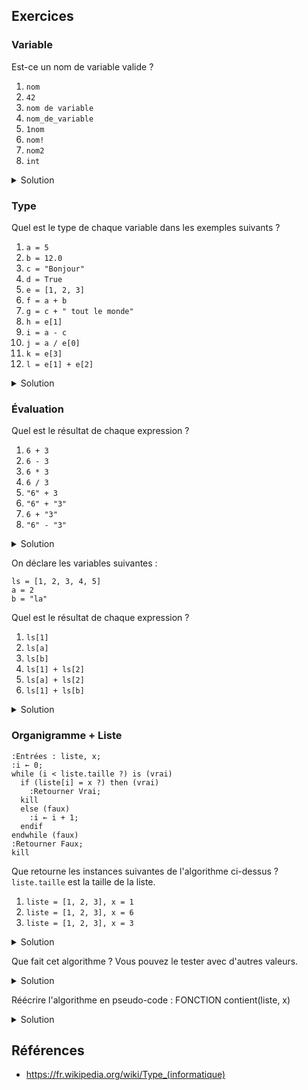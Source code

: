 ## Exercices

### Variable

Est-ce un nom de variable valide ?

1. `nom`
2. `42`
3. `nom de variable`
4. `nom_de_variable`
5. `1nom`
6. `nom!`
7. `nom2`
8. `int`

<details>
<summary>Solution</summary>

1. Valide
2. Invalide, un nom de variable ne peut pas commencer par un chiffre.
3. Invalide, un nom de variable ne peut pas contenir d'espaces.
4. Valide
5. Invalide, un nom de variable ne peut pas commencer par un chiffre.
6. Invalide, un nom de variable ne peut pas contenir de caractères spéciaux.
7. Valide
8. Invalide, `int` est un mot-clé réservé.

</details>

### Type

Quel est le type de chaque variable dans les exemples suivants ?

1. `a = 5`
2. `b = 12.0`
3. `c = "Bonjour"`
4. `d = True`
5. `e = [1, 2, 3]`
6. `f = a + b`
7. `g = c + " tout le monde"`
8. `h = e[1]`
9. `i = a - c`
10. `j = a / e[0]`
11. `k = e[3]`
12. `l = e[1] + e[2]`

<details>
<summary>Solution</summary>

1. `a` est un nombre entier.
2. `b` est un nombre flottant.
3. `c` est une chaîne de caractères.
4. `d` est un booléen.
5. `e` est une liste d'entiers.
6. `f` est un nombre flottant.
7. `g` est une chaîne de caractères.
8. `h` est un entier.
9. `i` est une erreur, on ne peut pas soustraire un entier d'une chaîne de caractères.
10. `j` est un nombre flottant.
11. `k` est une erreur, l'index 3 n'existe pas dans la liste `e`.
12. `l` est un entier.

</details>

### Évaluation

Quel est le résultat de chaque expression ?

1. `6 + 3`
2. `6 - 3`
3. `6 * 3`
4. `6 / 3`
5. `"6" + 3`
6. `"6" + "3"`
7. `6 + "3"`
8. `"6" - "3"`

<details>
<summary>Solution</summary>

1. 9
2. 3
3. 18
4. 2.0
5. Erreur, on ne peut pas additionner une chaîne de caractères et un entier.
6. "63"
7. Erreur, on ne peut pas additionner un entier et une chaîne de caractères.
8. Erreur, on ne peut pas soustraire des chaînes de caractères.

</details>

On déclare les variables suivantes :

```
ls = [1, 2, 3, 4, 5]
a = 2
b = "la"
```

Quel est le résultat de chaque expression ?

1. `ls[1]`
2. `ls[a]`
3. `ls[b]`
4. `ls[1] + ls[2]`
5. `ls[a] + ls[2]`
6. `ls[1] + ls[b]`

<details>
<summary>Solution</summary>

1. 2
2. 3
3. Erreur, on ne peut pas utiliser une chaîne de caractères comme index.
4. 5
5. 6
6. Erreur, on ne peut pas additionner un entier et une chaîne de caractères.

</details>

### Organigramme + Liste

```kroki type=plantuml
:Entrées : liste, x;
:i ← 0;
while (i < liste.taille ?) is (vrai)
  if (liste[i] = x ?) then (vrai)
    :Retourner Vrai;
  kill
  else (faux)
    :i ← i + 1;
  endif
endwhile (faux)
:Retourner Faux;
kill
```

Que retourne les instances suivantes de l'algorithme ci-dessus ? `liste.taille` est la taille de la liste.

1. `liste = [1, 2, 3], x = 1`
2. `liste = [1, 2, 3], x = 6`
3. `liste = [1, 2, 3], x = 3`

<details>
<summary>Solution</summary>

1. Vrai
2. Faux
3. Vrai

</details>

Que fait cet algorithme ? Vous pouvez le tester avec d'autres valeurs.

<details>
<summary>Solution</summary>

Indique si `x` est présent dans `liste`.

</details>

Réécrire l'algorithme en pseudo-code : FONCTION contient(liste, x)

<details>
<summary>Solution</summary>

```
FONCTION contient(liste, x)
  i ← 0
  TANT QUE i < liste.taille FAIRE
    SI liste[i] = x ALORS
      RETOURNER Vrai
    SINON
      i ← i + 1
    FIN SI
  FIN TANT QUE
  RETOURNER Faux
FIN FONCTION
```

</details>

## Références

- https://fr.wikipedia.org/wiki/Type_(informatique)
